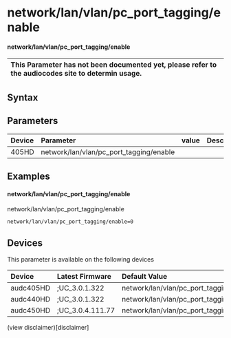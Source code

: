 ﻿---
description: network/lan/vlan/pc_port_tagging/enable
search: false
---

# network/lan/vlan/pc_port_tagging/enable

#### network/lan/vlan/pc_port_tagging/enable


| This Parameter has not been documented yet, please refer to the audiocodes site to determin usage.  | 
| :--- |

## Syntax

## Parameters
|Device|Parameter|value|Description|
|:---|:---|:---|:---|
| 405HD | network/lan/vlan/pc_port_tagging/enable |  |  |

## Examples
#### network/lan/vlan/pc_port_tagging/enable

network/lan/vlan/pc_port_tagging/enable

```
network/lan/vlan/pc_port_tagging/enable=0
```

## Devices
This parameter is available on the following devices

| Device | Latest Firmware | Default Value |
|:---|:---|:---|
| audc405HD | ;UC_3.0.1.322 | network/lan/vlan/pc_port_tagging/enable=0 
| audc440HD | ;UC_3.0.1.322 | network/lan/vlan/pc_port_tagging/enable=0 
| audc450HD | ;UC_3.0.4.111.77 | network/lan/vlan/pc_port_tagging/enable=0 

(view disclaimer)[disclaimer]
